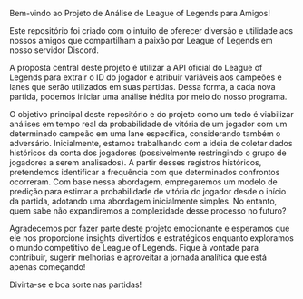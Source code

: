 Bem-vindo ao Projeto de Análise de League of Legends para Amigos!

Este repositório foi criado com o intuito de oferecer diversão e utilidade aos nossos amigos que compartilham a paixão por League of Legends em nosso servidor Discord.

A proposta central deste projeto é utilizar a API oficial do League of Legends para extrair o ID do jogador e atribuir variáveis aos campeões e lanes que serão utilizados em suas partidas. Dessa forma, a cada nova partida, podemos iniciar uma análise inédita por meio do nosso programa.

O objetivo principal deste repositório e do projeto como um todo é viabilizar análises em tempo real da probabilidade de vitória de um jogador com um determinado campeão em uma lane específica, considerando também o adversário. Inicialmente, estamos trabalhando com a ideia de coletar dados históricos da conta dos jogadores (possivelmente restringindo o grupo de jogadores a serem analisados). A partir desses registros históricos, pretendemos identificar a frequência com que determinados confrontos ocorreram. Com base nessa abordagem, empregaremos um modelo de predição para estimar a probabilidade de vitória do jogador desde o início da partida, adotando uma abordagem inicialmente simples. No entanto, quem sabe não expandiremos a complexidade desse processo no futuro?

Agradecemos por fazer parte deste projeto emocionante e esperamos que ele nos proporcione insights divertidos e estratégicos enquanto exploramos o mundo competitivo de League of Legends. Fique à vontade para contribuir, sugerir melhorias e aproveitar a jornada analítica que está apenas começando!

Divirta-se e boa sorte nas partidas!